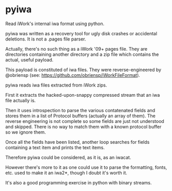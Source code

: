 pyiwa
=====

Read iWork's internal iwa format using python.

pyiwa was written as a recovery tool for ugly disk crashes or accidental deletions. It is not a .pages file parser.

Actually, there's no such thing as a iWork '09+ pages file. They are directories containing another directory and a zip file which contains the actual, useful payload.

This payload is constituted of iwa files. They were reverse-engineered by @obriensp (see: https://github.com/obriensp/iWorkFileFormat).

pyiwa reads iwa files extracted from iWork zips.

First it extracts the hacked-upon-snappy compressed stream that an iwa file actually is.

Then it uses introspection to parse the various contatenated fields and stores them in a list of Protocol buffers (actually an array of them). The reverse engineering is not complete so some fields are just not understood and skipped. There is no way to match them with a known protocol buffer so we ignore them.

Once all the fields have been listed, another loop searches for fields containing a text item and prints the text items.

Therefore pyiwa could be considered, as it is, as an iwacat.

However there's more to it as one could use it to parse the formatting, fonts, etc. used to make it an iwa2*, though I doubt it's worth it.

It's also a good programming exercise in python with binary streams.
